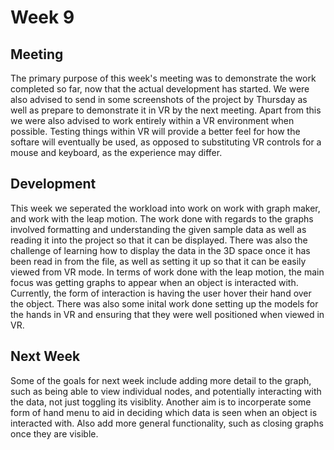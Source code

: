 # Week 9
## Meeting
The primary purpose of this week's meeting was to demonstrate the work completed so far, now that the actual development has started. We were also advised to send in some screenshots of the project by Thursday as well as prepare to demonstrate it in VR by the next meeting. Apart from this we were also advised to work entirely within a VR environment when possible. Testing things within VR will provide a better feel for how the softare will eventually be used, as opposed to substituting VR controls for a mouse and keyboard, as the experience may differ.

## Development
This week we seperated the workload into work on work with graph maker, and work with the leap motion. The work done with regards to the graphs involved formatting and understanding the given sample data as well as reading it into the project so that it can be displayed. There was also the challenge of learning how to display the data in the 3D space once it has been read in from the file, as well as setting it up so that it can be easily viewed from VR mode. In terms of work done with the leap motion, the main focus was getting graphs to appear when an object is interacted with. Currently, the form of interaction is having the user hover their hand over the object. There was also some inital work done setting up the models for the hands in VR and ensuring that they were well positioned when viewed in VR.

## Next Week
Some of the goals for next week include adding more detail to the graph, such as being able to view individual nodes, and potentially interacting with the data, not just toggling its visiblity. Another aim is to incorperate some form of hand menu to aid in deciding which data is seen when an object is interacted with. Also add more general functionality, such as closing graphs once they are visible.
